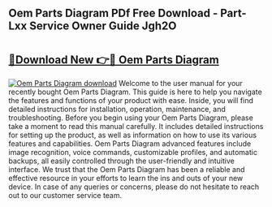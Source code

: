 ## Oem Parts Diagram PDf Free Download - Part-Lxx Service Owner Guide Jgh2O

# <h2><a href="http://dfljpp0.blite.top/?on=Oem+Parts+Diagram">🔗Download New 👉🔴 Oem Parts Diagram</a></h2>

[![Oem Parts Diagram download](https://i.imgur.com/lujVjoI.png)](http://dfljpp0.blite.top/?on=Oem+Parts+Diagram)
Welcome to the user manual for your recently bought Oem Parts Diagram. This guide is here to help you navigate the features and functions of your product with ease. Inside, you will find detailed instructions for installation, operation, maintenance, and troubleshooting. Before you begin using your Oem Parts Diagram, please take a moment to read this manual carefully. It includes detailed instructions for setting up the product, as well as information on how to use its various features and capabilities. Oem Parts Diagram advanced features include image recognition, voice commands, customizable profiles, and automatic backups, all easily controlled through the user-friendly and intuitive interface. We trust that the Oem Parts Diagram has been a reliable and effective resource in your efforts to learn the ins and outs of your new device. In case of any queries or concerns, please do not hesitate to reach out to our customer service team.
